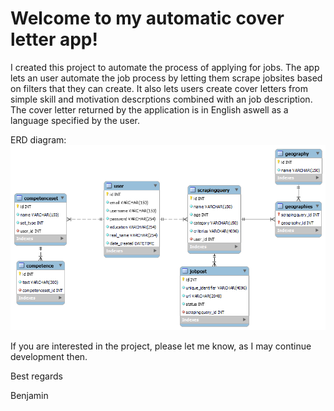 # Welcome to my automatic cover letter app!

I created this project to automate the process of applying for jobs.
The app lets an user automate the job process by letting them scrape jobsites based on filters that they can create.
It also lets users create cover letters from simple skill and motivation descrptions combined with an job description.
The cover letter returned by the application is in English aswell as a language specified by the user.

ERD diagram: ![image](cover_letter_app/documentation/entity_relationship_diagram.png) 

If you are interested in the project, please let me know, as I may continue development then.

Best regards 

Benjamin
